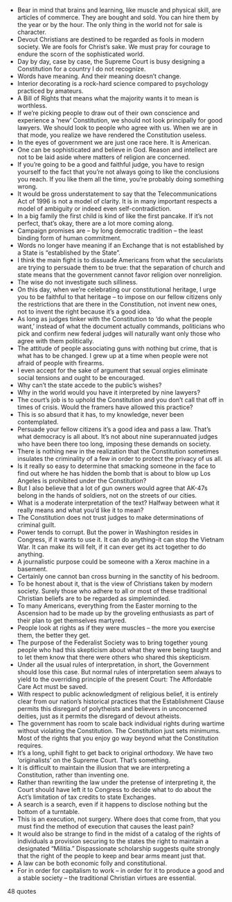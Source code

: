 - Bear in mind that brains and learning, like muscle and physical skill, are articles of commerce. They are bought and sold. You can hire them by the year or by the hour. The only thing in the world not for sale is character.
 - Devout Christians are destined to be regarded as fools in modern society. We are fools for Christ’s sake. We must pray for courage to endure the scorn of the sophisticated world.
 - Day by day, case by case, the Supreme Court is busy designing a Constitution for a country I do not recognize.
 - Words have meaning. And their meaning doesn’t change.
 - Interior decorating is a rock-hard science compared to psychology practiced by amateurs.
 - A Bill of Rights that means what the majority wants it to mean is worthless.
 - If we’re picking people to draw out of their own conscience and experience a ‘new’ Constitution, we should not look principally for good lawyers. We should look to people who agree with us. When we are in that mode, you realize we have rendered the Constitution useless.
 - In the eyes of government we are just one race here. It is American.
 - One can be sophisticated and believe in God. Reason and intellect are not to be laid aside where matters of religion are concerned.
 - If you’re going to be a good and faithful judge, you have to resign yourself to the fact that you’re not always going to like the conclusions you reach. If you like them all the time, you’re probably doing something wrong.
 - It would be gross understatement to say that the Telecommunications Act of 1996 is not a model of clarity. It is in many important respects a model of ambiguity or indeed even self-contradiction.
 - In a big family the first child is kind of like the first pancake. If it’s not perfect, that’s okay, there are a lot more coming along.
 - Campaign promises are – by long democratic tradition – the least binding form of human commitment.
 - Words no longer have meaning if an Exchange that is not established by a State is “established by the State”.
 - I think the main fight is to dissuade Americans from what the secularists are trying to persuade them to be true: that the separation of church and state means that the government cannot favor religion over nonreligion.
 - The wise do not investigate such silliness.
 - On this day, when we’re celebrating our constitutional heritage, I urge you to be faithful to that heritage – to impose on our fellow citizens only the restrictions that are there in the Constitution, not invent new ones, not to invent the right because it’s a good idea.
 - As long as judges tinker with the Constitution to ‘do what the people want,’ instead of what the document actually commands, politicians who pick and confirm new federal judges will naturally want only those who agree with them politically.
 - The attitude of people associating guns with nothing but crime, that is what has to be changed. I grew up at a time when people were not afraid of people with firearms.
 - I even accept for the sake of argument that sexual orgies eliminate social tensions and ought to be encouraged.
 - Why can’t the state accede to the public’s wishes?
 - Why in the world would you have it interpreted by nine lawyers?
 - The court’s job is to uphold the Constitution and you don’t call that off in times of crisis. Would the framers have allowed this practice?
 - This is so absurd that it has, to my knowledge, never been contemplated.
 - Persuade your fellow citizens it’s a good idea and pass a law. That’s what democracy is all about. It’s not about nine superannuated judges who have been there too long, imposing these demands on society.
 - There is nothing new in the realization that the Constitution sometimes insulates the criminality of a few in order to protect the privacy of us all.
 - Is it really so easy to determine that smacking someone in the face to find out where he has hidden the bomb that is about to blow up Los Angeles is prohibited under the Constitution?
 - But I also believe that a lot of gun owners would agree that AK-47s belong in the hands of soldiers, not on the streets of our cities.
 - What is a moderate interpretation of the text? Halfway between what it really means and what you’d like it to mean?
 - The Constitution does not trust judges to make determinations of criminal guilt.
 - Power tends to corrupt. But the power in Washington resides in Congress, if it wants to use it. It can do anything-it can stop the Vietnam War. It can make its will felt, if it can ever get its act together to do anything.
 - A journalistic purpose could be someone with a Xerox machine in a basement.
 - Certainly one cannot ban cross burning in the sanctity of his bedroom.
 - To be honest about it, that is the view of Christians taken by modern society. Surely those who adhere to all or most of these traditional Christian beliefs are to be regarded as simpleminded.
 - To many Americans, everything from the Easter morning to the Ascension had to be made up by the groveling enthusiasts as part of their plan to get themselves martyred.
 - People look at rights as if they were muscles – the more you exercise them, the better they get.
 - The purpose of the Federalist Society was to bring together young people who had this skepticism about what they were being taught and to let them know that there were others who shared this skepticism.
 - Under all the usual rules of interpretation, in short, the Government should lose this case. But normal rules of interpretation seem always to yield to the overriding principle of the present Court: The Affordable Care Act must be saved.
 - With respect to public acknowledgment of religious belief, it is entirely clear from our nation’s historical practices that the Establishment Clause permits this disregard of polytheists and believers in unconcerned deities, just as it permits the disregard of devout atheists.
 - The government has room to scale back individual rights during wartime without violating the Constitution. The Constitution just sets minimums. Most of the rights that you enjoy go way beyond what the Constitution requires.
 - It’s a long, uphill fight to get back to original orthodoxy. We have two ‘originalists’ on the Supreme Court. That’s something.
 - It is difficult to maintain the illusion that we are interpreting a Constitution, rather than inventing one.
 - Rather than rewriting the law under the pretense of interpreting it, the Court should have left it to Congress to decide what to do about the Act’s limitation of tax credits to state Exchanges.
 - A search is a search, even if it happens to disclose nothing but the bottom of a turntable.
 - This is an execution, not surgery. Where does that come from, that you must find the method of execution that causes the least pain?
 - It would also be strange to find in the midst of a catalog of the rights of individuals a provision securing to the states the right to maintain a designated “Militia.” Dispassionate scholarship suggests quite strongly that the right of the people to keep and bear arms meant just that.
 - A law can be both economic folly and constitutional.
 - For in order for capitalism to work – in order for it to produce a good and a stable society – the traditional Christian virtues are essential.

48 quotes